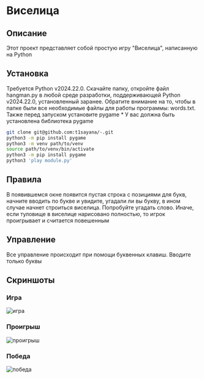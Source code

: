 # Виселица
## Описание 
Этот проект представляет собой простую игру "Виселица", написанную на Python
## Установка
Требуется Python v2024.22.0. Скачайте папку, откройте файл hangman.py в любой среде разработки, поддерживающей Python v2024.22.0, установленный заранее. Обратите внимание на то, чтобы в папке были все необходимые файлы для работы программы: words.txt. Также перед запуском установите pygame *
У вас должна быть установлена библиотека pygame
```bash
git clone git@github.com:t1sayana/-.git
python3 -m pip install pygame
python3 -m venv path/to/venv
source path/to/venv/bin/activate
python3 -m pip install pygame
python3 'play module.py'
```
## Правила 
В появившемся окне появится пустая строка с позициями для букв, начните вводить по букве и увидите, угадали ли вы букву, в ином случае начнет строиться виселица. Попробуйте угадать слово. Иначе, если туловище в виселице нарисовано полностью, то игрок проигрывает и считается повешенным
## Управление 
Все управление происходит при помощи буквенных клавиш. Вводите только буквы
## Скриншоты
### Игра
![игра](https://github.com/user-attachments/assets/a090bc6c-b804-4289-93b1-836d58c10601)
### Проигрыш
![проигрыш](https://github.com/user-attachments/assets/e20faec3-8432-4c1e-8bce-76b6330e4508)
### Победа
![победа](https://github.com/user-attachments/assets/994fcbcc-4263-4382-b539-dc8df5503448)
